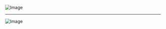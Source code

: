 ![Image](https://github.com/user-attachments/assets/b33b9b61-0ec1-4b01-83cd-fe4af2ef4495)

---
![Image](https://github.com/user-attachments/assets/86789b7c-fa41-45c0-9fb5-417407259f8d)
